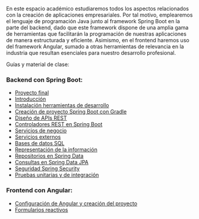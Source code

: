 En este espacio académico estudiaremos todos los aspectos relacionados con la creación de aplicaciones empresariales. Por tal motivo, emplearemos el lenguaje de programación Java junto al framework Spring Boot en la parte del backend, dado que este framework dispone de una amplia gama de herramientas que facilitarán la programación de nuestras aplicaciones de manera estructurada y eficiente. Asimismo, en el frontend haremos uso del framework Angular, sumado a otras herramientas de relevancia en la industria que resultan esenciales para nuestro desarrollo profesional.

Guías y material de clase:

### Backend con Spring Boot:

- [Proyecto final](0.proyecto-final.md)
- [Introducción](1.introduccion.md)
- [Instalación herramientas de desarrollo](2.instalacion-herramientas-de-desarrollo.md)
- [Creación de proyecto Spring Boot con Gradle](3.proyecto-gradle.md)
- [Diseño de APIs REST](4.apis-rest.md)
- [Controladores REST en Spring Boot](5.controladores-rest-SpringBoot.md)
- [Servicios de negocio](6.servicios-negocio.md)
- [Servicios externos](7.servicios-externos.md)
- [Bases de datos SQL](8.bases-datos-sql.md)
- [Representación de la información](9.representacion-informacion.md)
- [Repositorios en Spring Data](10.repositorios.md)
- [Consultas en Spring Data JPA](11.consultas.md)
- [Seguridad Spring Security](12.spring-security.md)
- [Pruebas unitarias y de integración](13.pruebas.md)

### Frontend con Angular:

- [Configuración de Angular y creación del proyecto](14.angular.md)
- [Formularios reactivos](15.formularios.md)